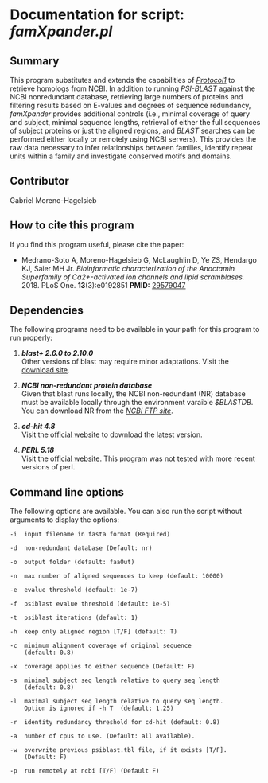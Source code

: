 # Documentation for script: _famXpander.pl_

## Summary
This program substitutes and extends the capabilities of [_Protocol1_](https://github.com/SaierLaboratory/BioVx/blob/master/manuals/BioV_manual.pdf) to retrieve homologs from NCBI. In addition to running [_PSI-BLAST_](https://blast.ncbi.nlm.nih.gov/Blast.cgi?PAGE_TYPE=BlastDocs&DOC_TYPE=Download) against the NCBI nonredundant database, retrieving large numbers of proteins and filtering results based on E-values and degrees of sequence redundancy, _famXpander_ provides additional controls (i.e., minimal coverage of query and subject, minimal sequence lengths, retrieval of either the full sequences of subject proteins or just the aligned regions, and _BLAST_ searches can be performed either locally or remotely using NCBI servers). This provides the raw data necessary to infer relationships between families, identify repeat units within a family and investigate conserved motifs and domains.


## Contributor
Gabriel Moreno-Hagelsieb


## How to cite this program
If you find this program useful, please cite the paper:  

  * Medrano-Soto A, Moreno-Hagelsieb G, McLaughlin D, Ye ZS, Hendargo KJ, Saier MH Jr. _Bioinformatic characterization of the Anoctamin Superfamily of Ca2+-activated ion channels and lipid scramblases._  2018. PLoS One. **13**(3):e0192851  **PMID:** [29579047](https://www.ncbi.nlm.nih.gov/pubmed/?term=29579047)  

## Dependencies
The following programs need to be available in your path for this 
program to run properly:

1. **_blast+ 2.6.0 to 2.10.0_**  
Other versions of blast may require minor adaptations. Visit the
[download site](https://blast.ncbi.nlm.nih.gov/Blast.cgi?PAGE_TYPE=BlastDocs&DOC_TYPE=Download). 

2. **_NCBI non-redundant protein database_**  
Given that blast runs locally, the NCBI non-redundant (NR) database
must be available locally through the environment varaible _$BLASTDB_. 
You can download NR from the [_NCBI FTP site_](ftp://ftp.ncbi.nlm.nih.gov/blast/db/).  

3. **_cd-hit 4.8_**  
Visit the [official website](http://weizhongli-lab.org/cd-hit/) to 
download the latest version.

4. **_PERL 5.18_**  
Visit the [official website](https://www.perl.org/). This program 
was not tested with more recent versions of perl.

## Command line options
The following options are available. You can also run the 
script without arguments to display the options:

    -i  input filename in fasta format (Required)
    
    -d  non-redundant database (Default: nr)
    
    -o  output folder (default: faaOut)  
    
    -n  max number of aligned sequences to keep (default: 10000)  
    
    -e  evalue threshold (default: 1e-7)  
    
    -f  psiblast evalue threshold (default: 1e-5)  
    
    -t  psiblast iterations (default: 1)  
    
    -h  keep only aligned region [T/F] (default: T)  
    
    -c  minimum alignment coverage of original sequence 
        (default: 0.8) 
        
    -x  coverage applies to either sequence (Default: F)
    
    -s  minimal subject seq length relative to query seq length 
        (default: 0.8)
        
    -l  maximal subject seq length relative to query seq length.
        Option is ignored if -h T  (default: 1.25)
        
    -r  identity redundancy threshold for cd-hit (default: 0.8)  
    
    -a  number of cpus to use. (Default: all available).
    
    -w  overwrite previous psiblast.tbl file, if it exists [T/F].
        (Default: F)
        
    -p  run remotely at ncbi [T/F] (Default F)  

